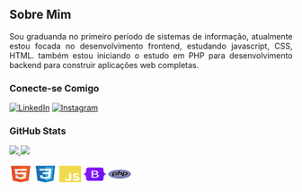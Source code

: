 <h2 align="left">Sobre Mim</h2>
<p align="justify">Sou graduanda no primeiro período de sistemas de informação, atualmente estou focada no desenvolvimento frontend, estudando javascript, CSS, HTML. também estou iniciando o estudo em PHP para desenvolvimento backend para construir aplicações web completas.</p>

### Conecte-se Comigo

[![LinkedIn](https://img.shields.io/badge/-LinkedIn-000000?style=for-the-badge&logo=linkedin&logoColor=FF69B4)](https://www.linkedin.com/in/thaianeguedes/)
[![Instagram](https://img.shields.io/badge/-Instagram-000000?style=for-the-badge&logo=instagram&logoColor=FF69B4)](https://www.instagram.com/seu-perfil](https://www.instagram.com/aneguedz/?next=%2Fyakafv%2F))


### GitHub Stats

<div align="left">
  <a href="https://github.com/anegueds">
    <img height="160em" src="https://github-readme-stats.vercel.app/api?username=anegueds&show_icons=true&bg_color=0d1117&title_color=ff79c6&text_color=f8f8f2&icon_color=bd93f9&border_color=ff79c6&hide_border=true&card_width=300"/>
    <img height="160em" src="https://github-readme-stats.vercel.app/api/top-langs/?username=anegueds&layout=compact&bg_color=0d1117&title_color=ff79c6&text_color=f8f8f2&icon_color=bd93f9&border_color=ff79c6&hide_border=true&card_width=300"/>
  </a>
</div>


<div style="display: inline_block"><br>
  <img align="center" alt="Linne-HTML" height="30" width="40" src="https://raw.githubusercontent.com/devicons/devicon/master/icons/html5/html5-original.svg">
  <img align="center" alt="Linne-CSS" height="30" width="40" src="https://raw.githubusercontent.com/devicons/devicon/master/icons/css3/css3-original.svg">
  <img align="center" alt="Linne-Js" height="30" width="40" src="https://raw.githubusercontent.com/devicons/devicon/master/icons/javascript/javascript-plain.svg">
  <img align="center" alt="Linne-Bootstrap" height="30" width="40" src="https://raw.githubusercontent.com/devicons/devicon/master/icons/bootstrap/bootstrap-original.svg">
  <img align="center" alt="Linne-PHP" height="30" width="40" src="https://raw.githubusercontent.com/devicons/devicon/master/icons/php/php-original.svg">
</div>
